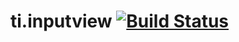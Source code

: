 ti.inputview [![Build Status](https://magnum.travis-ci.com/appcelerator-modules/ti.inputview.svg?token=C6poLybMz9ERuFX5KZsz)](https://magnum.travis-ci.com/appcelerator-modules/ti.inputview)
============
